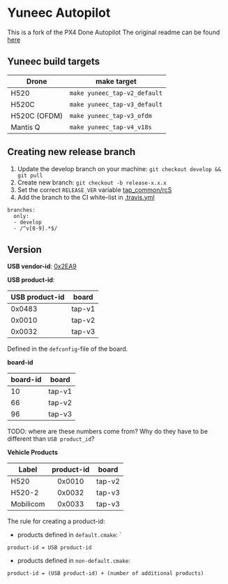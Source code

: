 # Yuneec Autopilot
This is a fork of the PX4 Done Autopilot
The original readme can be found [here](https://github.com/PX4/Firmware/blob/master/README.md)

## Yuneec build targets
| Drone  | make target  |
|---|---|
| H520  | `make yuneec_tap-v2_default`  |
| H520C  | `make yuneec_tap-v3_default`  |
| H520C (OFDM) | `make yuneec_tap-v3_ofdm`  |
| Mantis Q  | `make yuneec_tap-v4_v18s` |

## Creating new release branch
1. Update the develop branch on your machine: `git checkout develop && git pull`
2. Create new branch: `git checkout -b release-x.x.x`
3. Set the correct `RELEASE_VER` variable [tap_common/rcS](https://github.com/YUNEEC/Firmware/blob/develop/ROMFS/tap_common/init.d/rcS)
4. Add the branch to the CI white-list in [.travis.yml](https://github.com/YUNEEC/Firmware/blob/develop/.travis.yml#L10-L13)
  ```
  branches:
    only:
    - develop
    - /^v[0-9].*$/
  ```

## Version

**USB vendor-id**: [0x2EA9](https://www.the-sz.com/products/usbid/index.php?v=0x2EA9]&p=&n=)

**USB product-id**:

| USB product-id  |  board        |
| ------------- |:-------------:|
| 0x0483 | tap-v1 |
| 0x0010      | tap-v2 |
| 0x0032    | tap-v3  |

Defined in the `defconfig`-file of the board.

**board-id**

| board-id  |  board        |
| ------------- |:-------------:|
| 10 | tap-v1 |
| 66 | tap-v2 |
| 96 | tap-v3 |

TODO: where are these numbers come from? Why do they have to be different than `USB product_id`?

**Vehicle Products**

| Label | product-id | board |
| ------------- |:-------------:| :-------------:|
| H520  | 0x0010 | tap-v2
| H520-2 | 0x0032 | tap-v3
| Mobilicom  | 0x0033  | tap-v3

The rule for creating a product-id:
- products defined in `default.cmake`:  `
```
product-id = USB product-id
```

- products defined in `non-default.cmake`:
```
product-id = (USB product-id) + (number of additional products)
```